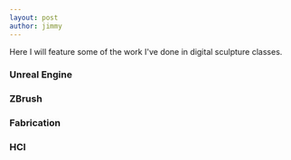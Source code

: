 ```yaml
---
layout: post
author: jimmy
---
```


Here I will feature some of the work I've done in digital sculpture classes.

### Unreal Engine


### ZBrush


### Fabrication


### HCI